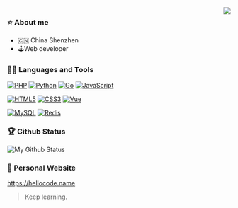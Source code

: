 <img align="right" src="https://i.giphy.com/media/MeJgB3yMMwIaHmKD4z/giphy.webp" />

### ⭐️ About me
- 🇨🇳 China Shenzhen
- 🕹Web developer

### 👨‍💻 Languages and Tools
[![PHP](https://img.shields.io/badge/PHP-8892BF?style=flat&logo=&logoColor=white&link=https://github.com/nick233333)](https://github.com/nick233333) 
[![Python](https://img.shields.io/badge/-Python-black?style=flat&logo=python&link=https://github.com/nick233333)](https://github.com/nick233333) 
[![Go](https://img.shields.io/badge/-Go-black?style=flat&logo=go&link=https://github.com/nick233333)](https://github.com/nick233333) 
[![JavaScript](https://img.shields.io/badge/-JavaScript-black?style=flat&logo=javascript&link=https://github.com/nick233333)](https://github.com/nick233333) 

[![HTML5](https://img.shields.io/badge/-HTML5-E34F26?style=flat&logo=html5&logoColor=white&link=https://github.com/nick233333)](https://github.com/nick233333) 
[![CSS3](https://img.shields.io/badge/-CSS3-1572B6?style=flat&logo=css3&link=https://github.com/nick233333)](https://github.com/nick233333) 
[![Vue](https://img.shields.io/badge/-Vue-Dark%20green?style=flat&logo=Vue&link=https://github.com/nick233333)](https://github.com/nick233333) 

[![MySQL](https://img.shields.io/badge/-MySQL-black?style=flat&logo=mysql&link=https://github.com/nick233333)](https://github.com/nick233333)
[![Redis](https://img.shields.io/badge/-Redis-black?style=flat&logo=redis&link=https://github.com/nick233333)](https://github.com/nick233333) 


### 🏆 Github Status
![My Github Status](https://github-readme-stats.vercel.app/api?username=nick233333&show_icons=true&icon_color=805AD5&text_color=718096&bg_color=ffffff&hide_title=true)

### 👀 Personal Website
https://hellocode.name

> Keep learning.

